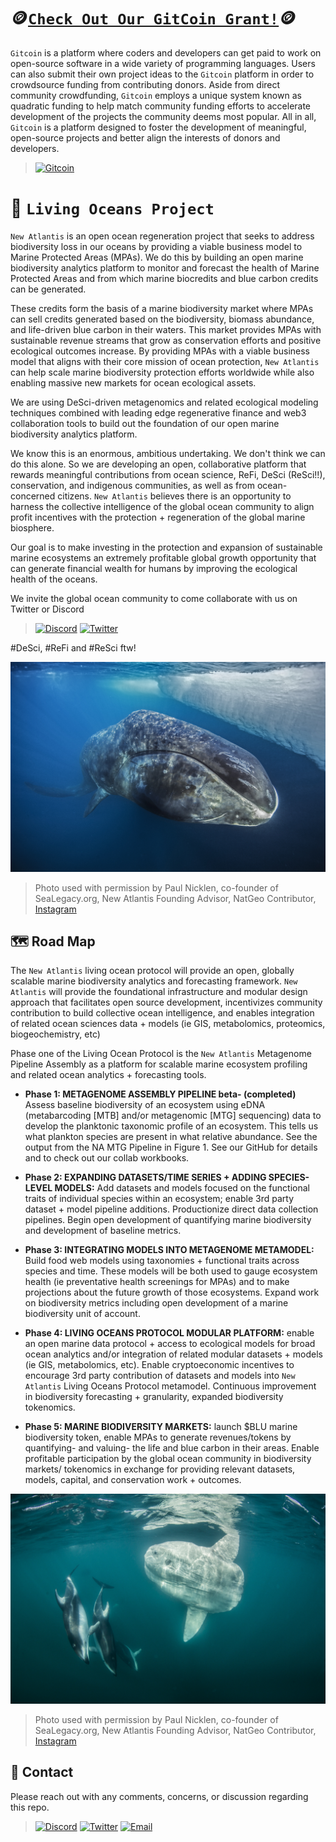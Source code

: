 # 🪙[`Check Out Our GitCoin Grant!`](https://gitcoin.co/grants/7126/new-atlantis-unlocking-marine-biodiversity-blue-c)🪙

`Gitcoin` is a platform where coders and developers can get paid to work on open-source software in a wide variety of programming languages. Users can also submit their own project ideas to the `Gitcoin` platform in order to crowdsource funding from contributing donors. Aside from direct community crowdfunding, `Gitcoin` employs a unique system known as quadratic funding to help match community funding efforts to accelerate development of the projects the community deems most popular. All in all, `Gitcoin` is a platform designed to foster the development of meaningful, open-source projects and better align the interests of donors and developers.

> [![Gitcoin](https://img.shields.io/badge/GitCoin-New%20Atlantis-F3587D)](https://gitcoin.co/grants/7126/new-atlantis-unlocking-marine-biodiversity-blue-c)


# 🌊 `Living Oceans Project`
`New Atlantis` is an open ocean regeneration project that seeks to address biodiversity loss in our oceans by providing a viable business model to Marine Protected Areas (MPAs).  We do this by building an open marine biodiversity analytics platform to monitor and forecast the health of Marine Protected Areas and from which marine biocredits and blue carbon credits can be generated.  



These credits form the basis of a marine biodiversity market where MPAs can sell credits generated based on the biodiversity, biomass abundance, and life-driven blue carbon in their waters.    This market provides MPAs with sustainable revenue streams that grow as conservation efforts and positive ecological outcomes increase.  By providing MPAs with a viable business model that aligns with their core mission of ocean protection, `New Atlantis` can help scale marine biodiversity protection efforts worldwide while also enabling massive new markets for ocean ecological assets.  



We are using DeSci-driven metagenomics and related ecological modeling techniques combined with leading edge regenerative finance and web3 collaboration tools to build out the foundation of our open marine biodiversity analytics platform.  



We know this is an enormous, ambitious undertaking.  We don't think we can do this alone.  So we are developing an open, collaborative platform that rewards meaningful contributions from ocean science, ReFi, DeSci (ReSci!!), conservation, and indigenous communities,  as well as from ocean-concerned citizens.  `New Atlantis` believes there is an opportunity to harness the collective intelligence of the global ocean community to align profit incentives with the protection + regeneration of the global marine biosphere.  



Our goal is to make investing in the protection and expansion of sustainable marine ecosystems an extremely profitable global growth opportunity that can generate financial wealth for humans by improving the ecological health of the oceans.  



We invite the global ocean community to come collaborate with us on Twitter or Discord 

>[![Discord](https://img.shields.io/badge/Discord-New%20Atlantis-7289da)](https://discord.gg/newatlantis)
[![Twitter](https://img.shields.io/badge/Twitter-%40NewAtlantisDAO-00acee)](https://twitter.com/NewAtlantisDAO)

#DeSci, #ReFi and #ReSci ftw!

![Main Image](https://github.com/new-atlantis-dao/presentations/blob/main/322480_MM7354_06272006-02989a6.jpg)
>Photo used with permission by Paul Nicklen, co-founder of SeaLegacy.org, New Atlantis Founding Advisor, NatGeo Contributor, [Instagram](https://www.instagram.com/paulnicklen/) 


## 🗺 Road Map

The `New Atlantis` living ocean protocol will provide an open, globally scalable marine biodiversity analytics and forecasting framework. `New Atlantis` will provide the foundational infrastructure and modular design approach that facilitates open source development, incentivizes community contribution to build collective ocean intelligence, and enables integration of related ocean sciences data + models (ie GIS, metabolomics, proteomics, biogeochemistry, etc)



Phase one of the Living Ocean Protocol is the `New Atlantis` Metagenome Pipeline Assembly as a platform for scalable marine ecosystem profiling and related ocean analytics + forecasting tools.



* **Phase 1: METAGENOME ASSEMBLY PIPELINE beta- (completed)**  Assess baseline biodiversity of an ecosystem using eDNA (metabarcoding [MTB] and/or metagenomic [MTG] sequencing) data to develop the planktonic taxonomic profile of an ecosystem. This tells us what plankton species are present in what relative abundance.  See the output from the NA MTG Pipeline in Figure 1.  See our GitHub for details and to check out our collab workbooks.


* **Phase 2: EXPANDING DATASETS/TIME SERIES + ADDING SPECIES-LEVEL MODELS:** Add datasets and models focused on the functional traits of individual  species within an ecosystem; enable 3rd party dataset + model pipeline additions.  Productionize direct data collection pipelines.  Begin open development of quantifying marine biodiversity and development of baseline metrics.  
 

* **Phase 3: INTEGRATING MODELS INTO METAGENOME METAMODEL:** Build food web models using  taxonomies + functional traits across species and time.  These models will be both used to gauge ecosystem health (ie preventative health screenings for MPAs) and to make projections about the future growth of those ecosystems.  Expand work on biodiversity metrics including open development of a marine biodiversity unit of account.
 

* **Phase 4: LIVING OCEANS PROTOCOL MODULAR PLATFORM:** enable an open marine data protocol + access to ecological models for broad ocean analytics and/or integration of related modular datasets + models (ie GIS, metabolomics, etc).  Enable cryptoeconomic incentives to encourage 3rd party contribution of datasets and models into `New Atlantis` Living Oceans Protocol metamodel.  Continuous improvement in biodiversity forecasting + granularity, expanded biodiversity tokenomics.
 

* **Phase 5: MARINE BIODIVERSITY MARKETS:** launch $BLU marine biodiversity token, enable MPAs to generate revenues/tokens by quantifying- and valuing- the life and blue carbon in their areas.  Enable profitable participation by the global ocean community in biodiversity markets/ tokenomics in exchange for providing relevant datasets, models, capital, and conservation work + outcomes.

![Second Image](https://github.com/new-atlantis-dao/presentations/blob/main/Offshore-140831-004952.jpg)
>Photo used with permission by Paul Nicklen, co-founder of SeaLegacy.org, New Atlantis Founding Advisor, NatGeo Contributor, [Instagram](https://www.instagram.com/paulnicklen/) 


## 📲 Contact
Please reach out with any comments, concerns, or discussion regarding this repo.

>[![Discord](https://img.shields.io/badge/Discord-New%20Atlantis-7289da)](https://discord.gg/newatlantis)
[![Twitter](https://img.shields.io/badge/Twitter-%40NewAtlantisDAO-00acee)](https://twitter.com/NewAtlantisDAO)
[![Email](https://img.shields.io/badge/Email-tom%40newatlantis.io-%23ffce00)](tom@newatlantis.io)
